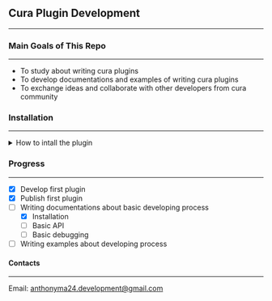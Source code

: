## Cura Plugin Development

------------------------------------------------------

### Main Goals of This Repo

------------------------------------------------------
- To study about writing cura plugins
- To develop documentations and examples of writing cura plugins
- To exchange ideas and collaborate with other developers from cura community

### Installation

------------------------------------------------------
<details><summary>How to intall the plugin</summary>

- Find the installation folder of cura. This is typically found at "C:\Program Files\Ultimaker Cura 4.8.0"
- Navigate to the folder ".\plugins\PostProcessingPlugin\scripts"
- Download the plugin .py file and put in the scripts folder - this needs administrative right
- Launch cura and load the plugin from "Extentions > Post Processing > Modify G-Code" and select the plugin from "Add a script" list

\* This process is tested in cura 4.8 \
\* The plugins will be published the plugin in utimaker marketplace in the future

</details>

### Progress

------------------------------------------------------
- [x] Develop first plugin
- [x] Publish first plugin
- [ ] Writing documentations about basic developing process
    - [x] Installation
    - [ ] Basic API
    - [ ] Basic debugging
- [ ] Writing examples about developing process

#### Contacts

------------------------------------------------------
Email: anthonyma24.development@gmail.com
